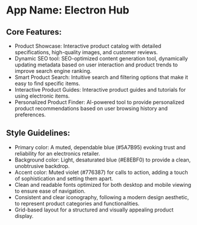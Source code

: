 # **App Name**: Electron Hub

## Core Features:

- Product Showcase: Interactive product catalog with detailed specifications, high-quality images, and customer reviews.
- Dynamic SEO tool: SEO-optimized content generation tool, dynamically updating metadata based on user interaction and product trends to improve search engine ranking.
- Smart Product Search: Intuitive search and filtering options that make it easy to find specific items.
- Interactive Product Guides: Interactive product guides and tutorials for using electronic items.
- Personalized Product Finder: AI-powered tool to provide personalized product recommendations based on user browsing history and preferences.

## Style Guidelines:

- Primary color: A muted, dependable blue (#5A7B95) evoking trust and reliability for an electronics retailer.
- Background color: Light, desaturated blue (#E8EBF0) to provide a clean, unobtrusive backdrop.
- Accent color: Muted violet (#776387) for calls to action, adding a touch of sophistication and setting them apart.
- Clean and readable fonts optimized for both desktop and mobile viewing to ensure ease of navigation.
- Consistent and clear iconography, following a modern design aesthetic, to represent product categories and functionalities.
- Grid-based layout for a structured and visually appealing product display.